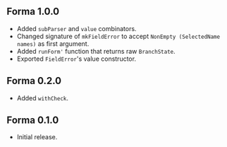 ## Forma 1.0.0

* Added `subParser` and `value` combinators.
* Changed signature of `mkFieldError` to accept `NonEmpty (SelectedName names)` 
  as first argument.
* Added `runForm'` function that returns raw `BranchState`.
* Exported `FieldError`'s value constructor.

## Forma 0.2.0

* Added `withCheck`.

## Forma 0.1.0

* Initial release.
